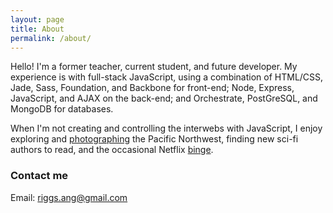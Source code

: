 ```yaml
---
layout: page
title: About
permalink: /about/
---
```


Hello! I'm a former teacher, current student, and future developer. My experience is with full-stack JavaScript, using a combination of HTML/CSS, Jade, Sass, Foundation, and Backbone for front-end; Node, Express, JavaScript, and AJAX on the back-end; and Orchestrate, PostGreSQL, and MongoDB for databases.   

When I'm not creating and controlling the interwebs with JavaScript, I enjoy exploring and [photographing](https://angelariggs.exposure.co/) the Pacific Northwest, finding new sci-fi authors to read, and the occasional Netflix [binge](https://en.wikipedia.org/wiki/Battlestar_Galactica_(2004_TV_series)).  

### Contact me

Email: [riggs.ang@gmail.com](mailto:riggs.ang@gmail.com)  